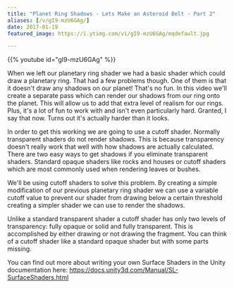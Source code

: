 ```yaml
---
title: "Planet Ring Shadows - Lets Make an Asteroid Belt - Part 2"
aliases: [/v/gI9-mzU6GAg/]
date: 2017-01-19
featured_image: https://i.ytimg.com/vi/gI9-mzU6GAg/mqdefault.jpg

---
```


{{% youtube id="gI9-mzU6GAg" %}}

When we left our planetary ring shader we had a basic shader which could draw a planetary ring. That had a few problems though. One of them is that it doesn't draw any shadows on our planet! That's no fun. In this video we'll create a separate pass which can render our shadows from our ring onto the planet. This will allow us to add that extra level of realism for our rings. Plus, it's a lot of fun to work with and isn't even particularly hard. Granted, I say that now. Turns out it's actually harder than it looks.

In order to get this working we are going to use a cutoff shader. Normally transparent shaders do not render shadows. This is because transparency doesn't really work that well with how shadows are actually calculated. There are two easy ways to get shadows if you eliminate transparent shaders. Standard opaque shaders like rocks and houses or cutoff shaders which are most commonly used when rendering leaves or bushes.

We'll be using cutoff shaders to solve this problem. By creating a simple modification of our previous planetary ring shader we can use a variable cutoff value to prevent our shader from drawing below a certain threshold creating a simpler shader we can use to render the shadows.

Unlike a standard transparent shader a cutoff shader has only two levels of transparency: fully opaque or solid and fully transparent. This is accomplished by either drawing or not drawing the fragment. You can think of a cutoff shader like a standard opaque shader but with some parts missing.


You can find out more about writing your own Surface Shaders in the Unity documentation here: https://docs.unity3d.com/Manual/SL-SurfaceShaders.html